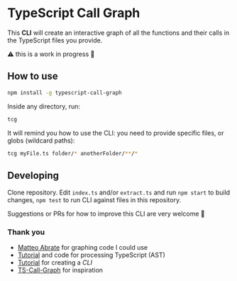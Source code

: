 # TypeScript Call Graph

This **CLI** will create an interactive graph of all the functions and their calls in the TypeScript files you provide.

⚠️ this is a work in progress 🚧

## How to use

```sh
npm install -g typescript-call-graph
```

Inside any directory, run:

```sh
tcg
```

It will remind you how to use the CLI: you need to provide specific files, or globs (wildcard paths):

```sh
tcg myFile.ts folder/* anotherFolder/**/*
```

## Developing

Clone repository. Edit `index.ts` and/or `extract.ts` and run `npm start` to build changes, `npm test` to run CLI against files in this repository.

Suggestions or PRs for how to improve this CLI are very welcome 	🙇

### Thank you

- [Matteo Abrate](https://observablehq.com/@nitaku/tangled-tree-visualization-ii) for graphing code I could use
- [Tutorial](https://convincedcoder.com/2019/01/19/Processing-TypeScript-using-TypeScript/) and code for processing TypeScript (AST)
- [Tutorial](https://developer.okta.com/blog/2019/06/18/command-line-app-with-nodejs) for creating a *CLI*
- [TS-Call-Graph](https://github.com/Deskbot/TS-Call-Graph) for inspiration
